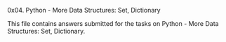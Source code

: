 0x04. Python - More Data Structures: Set, Dictionary

This file contains answers submitted for the tasks on Python - More Data Structures: Set, Dictionary.

